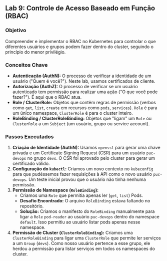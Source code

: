 ## Lab 9: Controle de Acesso Baseado em Função (RBAC)

 ### Objetivo
 Compreender e implementar o RBAC no Kubernetes para controlar o que diferentes usuários e grupos podem fazer dentro do cluster, seguindo o princípio do menor privilégio.

 ### Conceitos Chave
 * **Autenticação (AuthN):** O processo de verificar a identidade de um usuário ("Quem é você?"). Neste lab, usamos certificados de cliente.
 * **Autorização (AuthZ):** O processo de verificar se um usuário autenticado tem permissão para realizar uma ação ("O que você pode fazer?"). É aqui que o RBAC atua.
 * **Role / ClusterRole:** Objetos que contêm regras de permissão (verbos como `get`, `list`, `create` em recursos como `pods`, `services`). `Role` é para um único namespace, `ClusterRole` é para o cluster inteiro.
 * **RoleBinding / ClusterRoleBinding:** Objetos que "ligam" um `Role` ou `ClusterRole` a um `Subject` (um usuário, grupo ou service account).

 ### Passos Executados
 1. **Criação de Identidade (AuthN):** Usamos `openssl` para gerar uma chave privada e um Certificate Signing Request (CSR) para um usuário `puc-devops` no grupo `devs`. O CSR foi aprovado pelo cluster para gerar um certificado válido.
 2. **Configuração do `kubectl`:** Criamos um novo contexto no `kubeconfig` para que pudéssemos fazer requisições à API como o novo usuário `puc-devops`. Um teste inicial provou que o usuário não tinha nenhuma permissão.
 3. **Permissão de Namespace (`RoleBinding`):**
     * Criamos uma `Role` que permitia apenas ler (`get`, `list`) Pods.
     * **Desafio Encontrado:** O arquivo `RoleBinding` estava faltando no repositório.
     * **Solução:** Criamos o manifesto do `RoleBinding` manualmente para ligar a `Role` `pod-reader` ao usuário `puc-devops` dentro do namespace `default`. Isso permitiu ao usuário listar pods apenas nesse namespace.
 4. **Permissão de Cluster (`ClusterRoleBinding`):** Criamos uma `ClusterRoleBinding` para ligar uma `ClusterRole` que permite ler serviços a um `Group` (`devs`). Como nosso usuário pertence a esse grupo, ele herdou a permissão para listar serviços em todos os namespaces do cluster.
